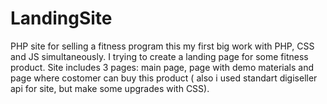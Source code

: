 # LandingSite
PHP site for selling a fitness program
this my first big work with PHP, CSS and JS simultaneously. I trying to create a landing page for some fitness product. Site includes 3 pages: main page, page with demo materials and page where costomer can buy this product ( also i used  standart digiseller api for site, but make some upgrades with CSS).
